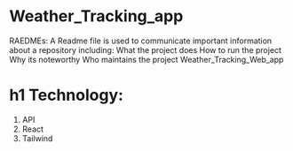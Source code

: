 # Weather_Tracking_app

RAEDMEs:
A Readme file is used to communicate important information about a repository including:
What the project does
How to run the project
Why its noteworthy
Who maintains the project
Weather_Tracking_Web_app
# h1 Technology:

1. API
2. React
3. Tailwind
